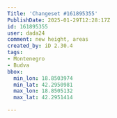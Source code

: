 ```yaml
---
Title: 'Changeset #161895355'
PublishDate: 2025-01-29T12:28:17Z
id: 161895355
user: dada24
comment: new height, areas
created_by: iD 2.30.4
tags:
- Montenegro
- Budva
bbox:
  min_lon: 18.8503974
  min_lat: 42.2950981
  max_lon: 18.8505132
  max_lat: 42.2951414

---
```

